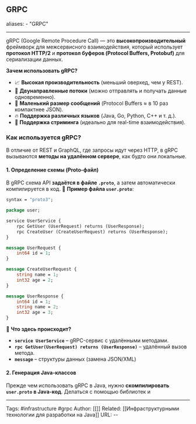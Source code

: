 ## GRPC
aliases: 
	- "GRPC"

---
gRPC (Google Remote Procedure Call) — это **высокопроизводительный** фреймворк для межсервисного взаимодействия, который использует **протокол HTTP/2** и **протокол буферов (Protocol Buffers, Protobuf)** для сериализации данных.

**Зачем использовать gRPC?**
- 📈 **Высокая производительность** (меньший оверхед, чем у REST).
- 🔗 **Двунаправленные потоки** (можно отправлять и получать данные одновременно).
- 🚀 **Маленький размер сообщений** (Protocol Buffers ≈ в 10 раз компактнее JSON).
- 🔥 **Поддержка различных языков** (Java, Go, Python, C++ и т. д.).
- 📡 **Поддержка стриминга** (идеально для real-time взаимодействия).

### **Как используется gRPC?**
В отличие от REST и GraphQL, где запросы идут через HTTP, в gRPC вызываются **методы на удалённом сервере**, как будто они локальные.
#### **1. Определение схемы (Proto-файл)**
В gRPC схема API **задаётся в файле `.proto`**, а затем автоматически компилируется в код.
📌 **Пример файла `user.proto`**:
```proto
syntax = "proto3";

package user;

service UserService {
    rpc GetUser (UserRequest) returns (UserResponse);
    rpc CreateUser (CreateUserRequest) returns (UserResponse);
}

message UserRequest {
    int64 id = 1;
}

message CreateUserRequest {
    string name = 1;
    int32 age = 2;
}

message UserResponse {
    int64 id = 1;
    string name = 2;
    int32 age = 3;
}
```
📌 **Что здесь происходит?**
- **`service UserService`** – gRPC-сервис с удалёнными методами.
- **`rpc GetUser(UserRequest) returns (UserResponse)`** – удалённый вызов метода.
- **`message`** – структуры данных (замена JSON/XML)

#### **2. Генерация Java-классов**
Прежде чем использовать gRPC в Java, нужно **скомпилировать `user.proto` в Java-код**. Делаться с помощью библиотек и 

---
Tags: #infrastructure #grpc
Author: [[]]
Related: [[Инфраструктурными технологии для разработки на Java]]
URL: -- 